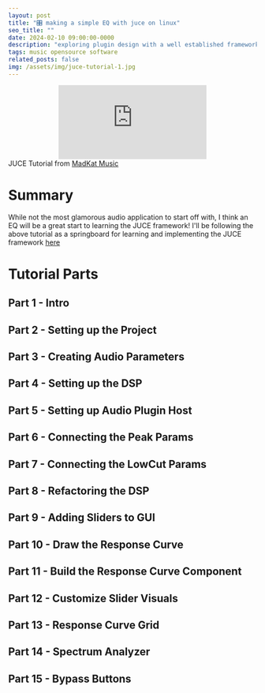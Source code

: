 ```yaml
---
layout: post
title: "🎛️ making a simple EQ with juce on linux"
seo_title: ""
date: 2024-02-10 09:00:00-0000
description: "exploring plugin design with a well established framework"
tags: music opensource software
related_posts: false
img: /assets/img/juce-tutorial-1.jpg
---
```


<div class="row">
    <div class="col-sm mt-1 mt-md-0" align="center">
        <div class ="embed-responsive embed-responsive-16by9">
            <iframe src="https://www.youtube.com/embed/i_Iq4_Kd7Rc?si=cSaeSr2oEf2MJSId" frameborder="0" webkitallowfullscreen mozallowfullscreen allowfullscreen></iframe>
        </div>
    </div>
</div>
<div class="caption">   
    JUCE Tutorial from <a href="https://www.youtube.com/matkatmusic">MadKat Music</a>        
</div>

# Summary
While not the most glamorous audio application to start off with, I think an EQ will be a great start to learning the JUCE framework! I'll be following the above tutorial as a springboard for learning and implementing the JUCE framework [here](/projects/juce)

# Tutorial Parts
## Part 1 - Intro
## Part 2 - Setting up the Project
## Part 3 - Creating Audio Parameters 
## Part 4 - Setting up the DSP 
## Part 5 - Setting up Audio Plugin Host 
## Part 6 - Connecting the Peak Params 
## Part 7 - Connecting the LowCut Params 
## Part 8 - Refactoring the DSP
## Part 9 - Adding Sliders to GUI
## Part 10 - Draw the Response Curve
## Part 11 - Build the Response Curve Component
## Part 12 - Customize Slider Visuals
## Part 13 -  Response Curve Grid
## Part 14 - Spectrum Analyzer
## Part 15 - Bypass Buttons